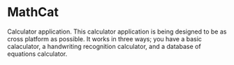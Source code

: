 # MathCat
Calculator application.
This calculator application is being designed to be as cross platform as possible. It works in three ways; you have a basic calaculator,
a handwriting recognition calculator, and a database of equations calculator.

